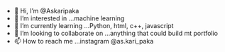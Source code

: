 - 👋 Hi, I’m @Askaripaka
- 👀 I’m interested in ...machine learning 
- 🌱 I’m currently learning ...Python, html, c++, javascript
- 💞️ I’m looking to collaborate on ...anything that could build mt portfolio
- 📫 How to reach me ...instagram @as.kari_paka

<!---
Askaripaka/Askaripaka is a ✨ special ✨ repository because its `README.md` (this file) appears on your GitHub profile.
You can click the Preview link to take a look at your changes.
--->
